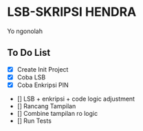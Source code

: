 
# LSB-SKRIPSI HENDRA

Yo ngonolah


## To Do List

- [x] Create Init Project
- [x] Coba LSB
- [x] Coba Enkripsi PIN
- [] LSB + enkripsi + code logic adjustment
- [] Rancang Tampilan
- [] Combine tampilan ro logic
- [] Run Tests 